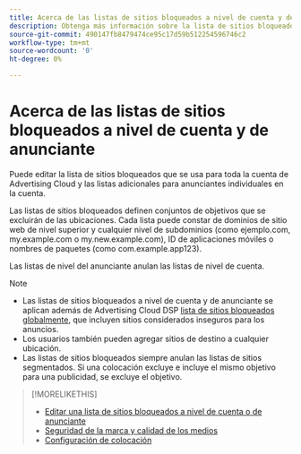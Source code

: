 ```yaml
---
title: Acerca de las listas de sitios bloqueados a nivel de cuenta y de anunciante
description: Obtenga más información sobre la lista de sitios bloqueados para una cuenta o un anunciante.
source-git-commit: 490147fb8479474ce95c17d59b512254596746c2
workflow-type: tm+mt
source-wordcount: '0'
ht-degree: 0%

---
```


# Acerca de las listas de sitios bloqueados a nivel de cuenta y de anunciante

Puede editar la lista de sitios bloqueados que se usa para toda la cuenta de Advertising Cloud y las listas adicionales para anunciantes individuales en la cuenta.

Las listas de sitios bloqueados definen conjuntos de objetivos que se excluirán de las ubicaciones. Cada lista puede constar de dominios de sitio web de nivel superior y cualquier nivel de subdominios (como ejemplo.com, my.example.com o my.new.example.com), ID de aplicaciones móviles o nombres de paquetes (como com.example.app123).

Las listas de nivel del anunciante anulan las listas de nivel de cuenta.

>[!NOTE]
>
>* Las listas de sitios bloqueados a nivel de cuenta y de anunciante se aplican además de Advertising Cloud DSP [lista de sitios bloqueados globalmente](/help/dsp/introduction/features/brand-safety-media-quality.md#global-blocked-sites), que incluyen sitios considerados inseguros para los anuncios.
>* Los usuarios también pueden agregar sitios de destino a cualquier ubicación.
>* Las listas de sitios bloqueados siempre anulan las listas de sitios segmentados. Si una colocación excluye e incluye el mismo objetivo para una publicidad, se excluye el objetivo.


>[!MORELIKETHIS]
>
>* [Editar una lista de sitios bloqueados a nivel de cuenta o de anunciante](/help/dsp/admin/blocked-sites-list-edit.md)
>* [Seguridad de la marca y calidad de los medios](/help/dsp/introduction/features/brand-safety-media-quality.md)
>* [Configuración de colocación](/help/dsp/campaign-management/placements/placement-settings.md)

